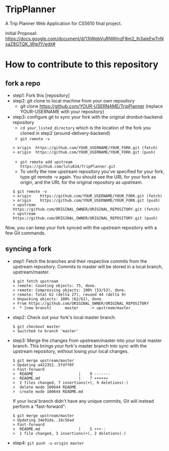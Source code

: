 # TripPlanner
A Trip Planner Web Application for CS5610 final project.

Initial Proposal:
https://docs.google.com/document/d/13jWebVuRNWinzF8m2_lh3aleEwTnNxaZ8GTQK_Wtp1Y/edit#


# How to contribute to this repository

## fork a repo
- step1: Fork this [repository]
- step2: git clone to local machine from your own repository
    - git clone https://github.com/YOUR-USERNAME/TripPlanner (replace YOUR-USERNAME with your repository)
- step3: configure git to sync your fork with the original dronbot-backend repository
    - `cd your_listed_directory` which is the location of the fork you cloned in step2 (around-delivery-backend)
    - `git remote -v`
    ```
    > origin  https://github.com/YOUR_USERNAME/YOUR_FORK.git (fetch)
    > origin  https://github.com/YOUR_USERNAME/YOUR_FORK.git (push)
    ```
    - `git remote add upstream https://github.com/lulu814/TripPlanner.git`
    - To verify the new upstream repository you've specified for your fork, type git remote -v again. You should see the URL for your fork as origin, and the URL for the original repository as upstream.
    ```
    $ git remote -v
    > origin    https://github.com/YOUR_USERNAME/YOUR_FORK.git (fetch)
    > origin    https://github.com/YOUR_USERNAME/YOUR_FORK.git (push)
    > upstream  https://github.com/ORIGINAL_OWNER/ORIGINAL_REPOSITORY.git (fetch)
    > upstream  https://github.com/ORIGINAL_OWNER/ORIGINAL_REPOSITORY.git (push)
    ```
Now, you can keep your fork synced with the upstream repository with a few Git commands.
## syncing a fork
- step1: Fetch the branches and their respective commits from the upstream repository. Commits to master will be stored in a local branch, upstream/master.
    ```
    $ git fetch upstream
    > remote: Counting objects: 75, done.
    > remote: Compressing objects: 100% (53/53), done.
    > remote: Total 62 (delta 27), reused 44 (delta 9)
    > Unpacking objects: 100% (62/62), done.
    > From https://github.com/ORIGINAL_OWNER/ORIGINAL_REPOSITORY
    >  * [new branch]      master     -> upstream/master
    ```
- step2: Check out your fork's local master branch.
    ```
    $ git checkout master
    > Switched to branch 'master'
    ```
- step3: Merge the changes from upstream/master into your local master branch. This brings your fork's master branch into sync with the upstream repository, without losing your local changes.
    ```
    $ git merge upstream/master
    > Updating a422352..5fdff0f
    > Fast-forward
    >  README                    |    9 -------
    >  README.md                 |    7 ++++++
    >  2 files changed, 7 insertions(+), 9 deletions(-)
    >  delete mode 100644 README
    >  create mode 100644 README.md
    ```
    If your local branch didn't have any unique commits, Git will instead perform a "fast-forward":
    ```
    $ git merge upstream/master
    > Updating 34e91da..16c56ad
    > Fast-forward
    >  README.md                 |    5 +++--
    >  1 file changed, 3 insertions(+), 2 deletions(-)
    ```
- step4: `git push -u origin master`


